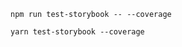 ```shell renderer="common" language="js" packageManager="npm"
npm run test-storybook -- --coverage
```

```shell renderer="common" language="js" packageManager="yarn"
yarn test-storybook --coverage
```

